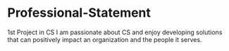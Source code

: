 # Professional-Statement
1st Project in CS
I am passionate about CS and enjoy developing solutions that can positively impact an organization and the people it serves.
